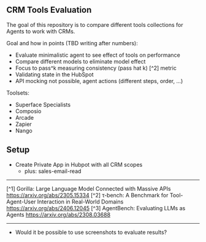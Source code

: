 ## CRM Tools Evaluation

The goal of this repository is to compare different tools collections for Agents to work with CRMs.

Goal and how in points (TBD writing after numbers):
- Evaluate minimalistic agent to see effect of tools on performance
- Compare different models to eliminate model effect
- Focus to pass^k measuring consistency (pass hat k) [^2] metric
- Validating state in the HubSpot
- API mocking not possible, agent actions (different steps, order, ...) 

Toolsets:
- Superface Specialists
- Composio
- Arcade
- Zapier
- Nango


## Setup
- Create Private App in Hubpot with all CRM scopes
  - plus: sales-email-read

---

[^1] Gorilla: Large Language Model Connected with Massive APIs https://arxiv.org/abs/2305.15334
[^2] τ-bench: A Benchmark for Tool-Agent-User Interaction in Real-World Domains https://arxiv.org/abs/2406.12045
[^3] AgentBench: Evaluating LLMs as Agents https://arxiv.org/abs/2308.03688 


---

- Would it be possible to use screenshots to evaluate results?
